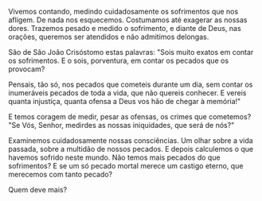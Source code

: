 
Vivemos contando, medindo cuidadosamente os sofrimentos que nos afligem. De nada nos esquecemos. Costumamos até exagerar as nossas dores. Trazemos pesado e medido o sofrimento, e diante de Deus, nas orações, queremos ser atendidos e não admitimos delongas.

São de São João Crisóstomo estas palavras: "Sois muito exatos em contar os sofrimentos. E o sois, porventura, em contar os pecados que os provocam?

Pensais, tão só, nos pecados que cometeis durante um dia, sem contar os inumeráveis pecados de toda a vida, que não quereis conhecer. E vereis quanta injustiça, quanta ofensa a Deus vos hão de chegar à memória!"

E temos coragem de medir, pesar as ofensas, os crimes que cometemos? "Se Vós, Senhor, medirdes as nossas iniquidades, que será de nós?"

Examinemos cuidadosamente nossas consciências. Um olhar sobre a vida passada, sobre a multidão de nossos pecados. E depois calculemos o que havemos sofrido neste mundo. Não temos mais pecados do que sofrimentos? E se um só pecado mortal merece um castigo eterno, que merecemos com tanto pecado?

Quem deve mais?

